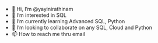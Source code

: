 - 👋 Hi, I’m @yayinirathinam
- 👀 I’m interested in SQL
- 🌱 I’m currently learning Advanced SQL, Python
- 💞️ I’m looking to collaborate on any SQL, Cloud and Python
- 📫 How to reach me thru email

<!---
yayinirathinam/yayinirathinam is a ✨ special ✨ repository because its `README.md` (this file) appears on your GitHub profile.
You can click the Preview link to take a look at your changes.
--->
